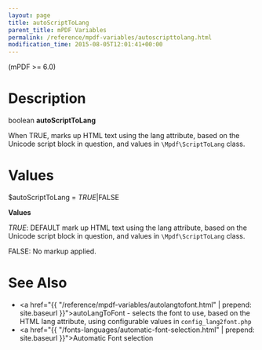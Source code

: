 ```yaml
---
layout: page
title: autoScriptToLang
parent_title: mPDF Variables
permalink: /reference/mpdf-variables/autoscripttolang.html
modification_time: 2015-08-05T12:01:41+00:00
---
```


(mPDF >= 6.0)

# Description

boolean **autoScriptToLang**

When <span class="smallblock">TRUE</span>, marks up HTML text using the lang attribute, based on the Unicode script 
block in question, and values in `\Mpdf\ScriptToLang` class.

# Values

<span class="parameter">$autoScriptToLang</span> = *<span class="smallblock">TRUE</span>*|<span class="smallblock">FALSE</span>

**Values**

*<span class="smallblock">TRUE</span>*: <span class="smallblock">DEFAULT</span> mark up HTML text using the lang 
attribute, based on the Unicode script block in question, and values in `\Mpdf\ScriptToLang` class.

<span class="smallblock">FALSE</span>: No markup applied.

# See Also

- <a href="{{ "/reference/mpdf-variables/autolangtofont.html" | prepend: site.baseurl }}">autoLangToFont</a> - selects the font to use, based on the HTML lang attribute, using configurable values in `config_lang2font.php`
- <a href="{{ "/fonts-languages/automatic-font-selection.html" | prepend: site.baseurl }}">Automatic Font selection</a>
